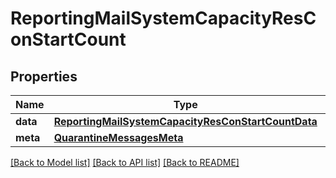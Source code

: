 # ReportingMailSystemCapacityResConStartCount

## Properties
Name | Type | Description | Notes
------------ | ------------- | ------------- | -------------
**data** | [**ReportingMailSystemCapacityResConStartCountData**](ReportingMailSystemCapacityResConStartCountData.md) |  | [optional] 
**meta** | [**QuarantineMessagesMeta**](QuarantineMessagesMeta.md) |  | [optional] 

[[Back to Model list]](../README.md#documentation-for-models) [[Back to API list]](../README.md#documentation-for-api-endpoints) [[Back to README]](../README.md)

